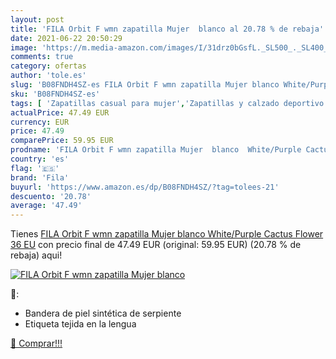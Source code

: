 ```yaml
---
layout: post
title: 'FILA Orbit F wmn zapatilla Mujer  blanco al 20.78 % de rebaja'
date: 2021-06-22 20:50:29
image: 'https://m.media-amazon.com/images/I/31drz0bGsfL._SL500_._SL400_.jpg'
comments: true
category: ofertas
author: 'tole.es'
slug: 'B08FNDH4SZ-es FILA Orbit F wmn zapatilla Mujer blanco White/Purple...'
sku: 'B08FNDH4SZ-es'
tags: [ 'Zapatillas casual para mujer','Zapatillas y calzado deportivo para mujer','Zapatos','Zapatos para mujer','Zapatos y complementos','fila','zapatilla', ]
actualPrice: 47.49 EUR
currency: EUR
price: 47.49
comparePrice: 59.95 EUR
prodname: 'FILA Orbit F wmn zapatilla Mujer  blanco  White/Purple Cactus Flower   36 EU'
country: 'es'
flag: '🇪🇸'
brand: 'Fila'
buyurl: 'https://www.amazon.es/dp/B08FNDH4SZ/?tag=tolees-21'
descuento: '20.78'
average: '47.49'
---
```


Tienes [FILA Orbit F wmn zapatilla Mujer  blanco  White/Purple Cactus Flower   36 EU](https://www.amazon.es/dp/B08FNDH4SZ/?tag=tolees-21) con precio final de  47.49 EUR (original: 59.95 EUR) (20.78 %  de rebaja) aqui!

[![FILA Orbit F wmn zapatilla Mujer  blanco](https://m.media-amazon.com/images/I/31drz0bGsfL._SL500_._SL400_.jpg)](https://www.amazon.es/dp/B08FNDH4SZ/?tag=tolees-21)

🔎:

- Bandera de piel sintética de serpiente
- Etiqueta tejida en la lengua

[🛒 Comprar!!!](https://www.amazon.es/dp/B08FNDH4SZ/?tag=tolees-21)
